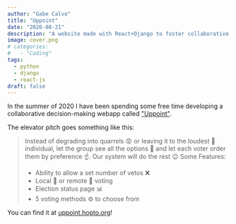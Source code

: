 ```yaml
---
author: "Gabe Calvo"
title: "Uppoint"
date: "2020-08-21"
description: "A website made with React+Django to foster collaborative decision making."
image: cover.png
# categories:
#   - "Coding"
tags:
  - python
  - django
  - react-js
draft: false
---
```


In the summer of 2020 I have been spending some free time developing a collaborative decision-making webapp called ["Uppoint"](http://35.231.251.20).

The elevator pitch goes something like this:

> Instead of degrading into quarrels 😡 or leaving it to the loudest 📣individual, let the group see all the options 📜 and let each voter order them by preference ☝️. Our system will do the rest 😉
> Some Features:
> - Ability to allow a set number of vetos ❌
> - Local 📍 or remote 📧 voting
> - Election status page 📊
> - 5 voting methods ⚙️ to choose from

You can find it at [uppoint.hopto.org](http://uppoint.hopto.org/)!
